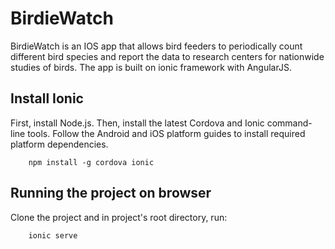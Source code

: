 # BirdieWatch
BirdieWatch is an IOS app that allows bird feeders to periodically count different bird species and report the data to research centers for nationwide studies of birds.
The app is built on ionic framework with AngularJS.


Install Ionic
---------------------
First, install Node.js. Then, install the latest Cordova and Ionic command-line tools. Follow the Android and iOS platform guides to install required platform dependencies.

        npm install -g cordova ionic
 
Running the project on browser 
---------------------
Clone the project and in project's root directory, run:

        ionic serve
